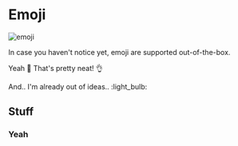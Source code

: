 # Emoji

![emoji](~@assets/emoji.jpeg)

In case you haven't notice yet, emoji are supported out-of-the-box.

Yeah :tada:
That's pretty neat! :ok_hand:

And.. I'm already out of ideas.. :light_bulb:

## Stuff

### Yeah
